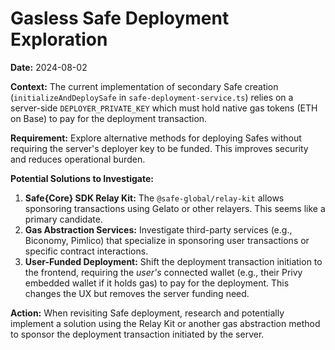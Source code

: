 # Gasless Safe Deployment Exploration

**Date:** 2024-08-02

**Context:** The current implementation of secondary Safe creation (`initializeAndDeploySafe` in `safe-deployment-service.ts`) relies on a server-side `DEPLOYER_PRIVATE_KEY` which must hold native gas tokens (ETH on Base) to pay for the deployment transaction.

**Requirement:** Explore alternative methods for deploying Safes without requiring the server's deployer key to be funded. This improves security and reduces operational burden.

**Potential Solutions to Investigate:**

1.  **Safe{Core} SDK Relay Kit:** The `@safe-global/relay-kit` allows sponsoring transactions using Gelato or other relayers. This seems like a primary candidate.
2.  **Gas Abstraction Services:** Investigate third-party services (e.g., Biconomy, Pimlico) that specialize in sponsoring user transactions or specific contract interactions.
3.  **User-Funded Deployment:** Shift the deployment transaction initiation to the frontend, requiring the *user's* connected wallet (e.g., their Privy embedded wallet if it holds gas) to pay for the deployment. This changes the UX but removes the server funding need.

**Action:** When revisiting Safe deployment, research and potentially implement a solution using the Relay Kit or another gas abstraction method to sponsor the deployment transaction initiated by the server. 